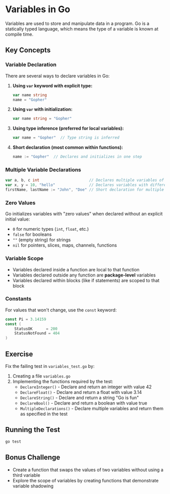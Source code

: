 # Variables in Go

Variables are used to store and manipulate data in a program. Go is a statically typed language, which means the type of a variable is known at compile time.

## Key Concepts

### Variable Declaration

There are several ways to declare variables in Go:

1. **Using `var` keyword with explicit type:**
   ```go
   var name string
   name = "Gopher"
   ```

2. **Using `var` with initialization:**
   ```go
   var name string = "Gopher"
   ```

3. **Using type inference (preferred for local variables):**
   ```go
   var name = "Gopher"  // Type string is inferred
   ```

4. **Short declaration (most common within functions):**
   ```go
   name := "Gopher"  // Declares and initializes in one step
   ```

### Multiple Variable Declarations

```go
var a, b, c int                      // Declares multiple variables of the same type
var x, y = 10, "hello"               // Declares variables with different types
firstName, lastName := "John", "Doe" // Short declaration for multiple variables
```

### Zero Values

Go initializes variables with "zero values" when declared without an explicit initial value:

- `0` for numeric types (`int`, `float`, etc.)
- `false` for booleans
- `""` (empty string) for strings
- `nil` for pointers, slices, maps, channels, functions

### Variable Scope

- Variables declared inside a function are local to that function
- Variables declared outside any function are **package-level** variables
- Variables declared within blocks (like if statements) are scoped to that block

### Constants

For values that won't change, use the `const` keyword:

```go
const Pi = 3.14159
const (
    StatusOK      = 200
    StatusNotFound = 404
)
```

## Exercise

Fix the failing test in `variables_test.go` by:

1. Creating a file `variables.go`
2. Implementing the functions required by the test:
   - `DeclareInteger()` - Declare and return an integer with value 42
   - `DeclareFloat()` - Declare and return a float with value 3.14
   - `DeclareString()` - Declare and return a string "Go is fun"
   - `DeclareBool()` - Declare and return a boolean with value true
   - `MultipleDeclarations()` - Declare multiple variables and return them as specified in the test

## Running the Test

```bash
go test
```

## Bonus Challenge

- Create a function that swaps the values of two variables without using a third variable
- Explore the scope of variables by creating functions that demonstrate variable shadowing 